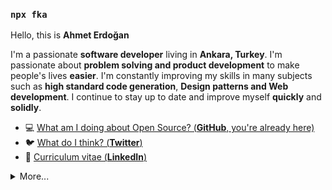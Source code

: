 ### `npx fka`


Hello, this is **Ahmet Erdoğan**

I'm a passionate **software developer** living in **Ankara, Turkey**.
I'm passionate about **problem solving and product development** to make people's lives **easier**. 
I'm constantly improving my skills in many subjects such as **high standard code generation**, **Design patterns and Web development**. 
I continue to stay up to date and improve myself **quickly** and **solidly**.

- 💻  [What am I doing about Open Source? (**GitHub**, you're already here)](https://github.com/ahmeteerdogan)
- 🐦  [What do I think? (**Twitter**)](https://twitter.com/eytiemey)
- 🏹  [Curriculum vitae (**LinkedIn**)](https://linkedin.com/in/ahmeterdogann)



<details>
  <summary>More...</summary>
  <img src="https://github-readme-stats.vercel.app/api?username=ahmeteerdogan&show_icons=true&count_private=true&theme=dark" />
</details>
